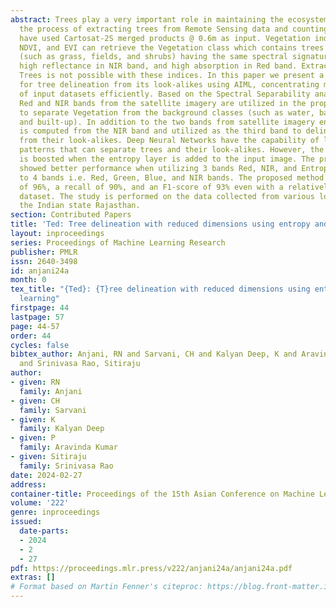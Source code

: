 ```yaml
---
abstract: Trees play a very important role in maintaining the ecosystem. To automate
  the process of extracting trees from Remote Sensing data and counting thereby, we
  have used Cartosat-2S merged products @ 0.6m as input. Vegetation indices such as
  NDVI, and EVI can retrieve the Vegetation class which contains trees and their look-alikes
  (such as grass, fields, and shrubs) having the same spectral signatures \em{i.e.},
  high reflectance in NIR band, and high absorption in Red band. Extraction of only
  Trees is not possible with these indices. In this paper we present a novel method
  for tree delineation from its look-alikes using AIML, concentrating more on preparation
  of input datasets efficiently. Based on the Spectral Separability analysis, only
  Red and NIR bands from the satellite imagery are utilized in the proposed method
  to separate Vegetation from the background classes (such as water, bare soil, terrain,
  and built-up). In addition to the two bands from satellite imagery entropy layer
  is computed from the NIR band and utilized as the third band to delineate trees
  from their look-alikes. Deep Neural Networks have the capability of learning complex
  patterns that can separate trees and their look-alikes. However, the performance
  is boosted when the entropy layer is added to the input image. The proposed method
  showed better performance when utilizing 3 bands Red, NIR, and Entropy bands compared
  to 4 bands i.e. Red, Green, Blue, and NIR bands. The proposed method obtains a precision
  of 96%, a recall of 90%, and an F1-score of 93% even with a relatively smaller training
  dataset. The study is performed on the data collected from various locations of
  the Indian state Rajasthan.
section: Contributed Papers
title: 'Ted: Tree delineation with reduced dimensions using entropy and deep learning'
layout: inproceedings
series: Proceedings of Machine Learning Research
publisher: PMLR
issn: 2640-3498
id: anjani24a
month: 0
tex_title: "{Ted}: {T}ree delineation with reduced dimensions using entropy and deep
  learning"
firstpage: 44
lastpage: 57
page: 44-57
order: 44
cycles: false
bibtex_author: Anjani, RN and Sarvani, CH and Kalyan Deep, K and Aravinda Kumar, P
  and Srinivasa Rao, Sitiraju
author:
- given: RN
  family: Anjani
- given: CH
  family: Sarvani
- given: K
  family: Kalyan Deep
- given: P
  family: Aravinda Kumar
- given: Sitiraju
  family: Srinivasa Rao
date: 2024-02-27
address:
container-title: Proceedings of the 15th Asian Conference on Machine Learning
volume: '222'
genre: inproceedings
issued:
  date-parts:
  - 2024
  - 2
  - 27
pdf: https://proceedings.mlr.press/v222/anjani24a/anjani24a.pdf
extras: []
# Format based on Martin Fenner's citeproc: https://blog.front-matter.io/posts/citeproc-yaml-for-bibliographies/
---
```

